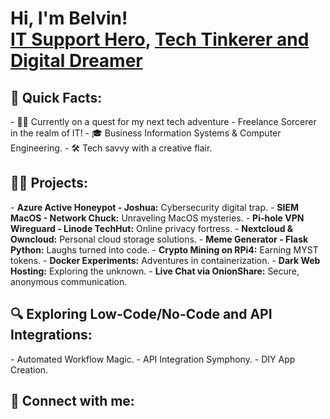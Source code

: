 <h1>Hi, I'm Belvin! <br/><a href="https://github.com/belvin92">IT Support Hero</a>, <a href="https://www.linkedin.com/in/belvin/">Tech Tinkerer and Digital Dreamer</a></h1>

<h2>🚀 Quick Facts:</h2>
- 👨‍💻 Currently on a quest for my next tech adventure - Freelance Sorcerer in the realm of IT!
- 🎓 Business Information Systems & Computer Engineering.
- 🛠️ Tech savvy with a creative flair.

<h2>👨‍💻 Projects:</h2>
- <b>Azure Active Honeypot - Joshua:</b> Cybersecurity digital trap.
- <b>SIEM MacOS - Network Chuck:</b> Unraveling MacOS mysteries.
- <b>Pi-hole VPN Wireguard - Linode TechHut:</b> Online privacy fortress.
- <b>Nextcloud & Owncloud:</b> Personal cloud storage solutions.
- <b>Meme Generator - Flask Python:</b> Laughs turned into code.
- <b>Crypto Mining on RPi4:</b> Earning MYST tokens.
- <b>Docker Experiments:</b> Adventures in containerization.
- <b>Dark Web Hosting:</b> Exploring the unknown.
- <b>Live Chat via OnionShare:</b> Secure, anonymous communication.

<h2>🔍 Exploring Low-Code/No-Code and API Integrations:</h2>
- Automated Workflow Magic.
- API Integration Symphony.
- DIY App Creation.

<h2> 🤳 Connect with me:</h2>
<!-- Your connection links here -->

<!--
**belvin92/belvin92** is a ✨ _special_ ✨ repository because its `README.md` (this file) appears on your GitHub profile.

Here are some ideas to get you started:
- 🔭 I’m currently working on ...
- 🌱 I’m currently learning ...
- 👯 I’m looking to collaborate on ...
- 🤔 I’m looking for help with ...
- 💬 Ask me about ...
- 📫 How to reach me: ...
- 😄 Pronouns: ...
- ⚡ Fun fact: ...
-->
